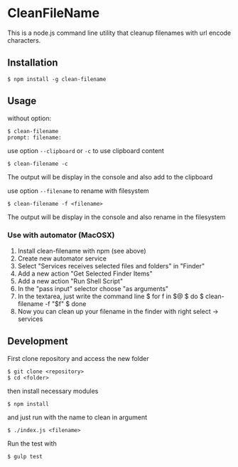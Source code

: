 # CleanFileName

This is a node.js command line utility that cleanup filenames with url encode characters.
## Installation

    $ npm install -g clean-filename

## Usage

without option:

    $ clean-filename
    prompt: filename:

use option `--clipboard` or `-c` to use clipboard content

    $ clean-filename -c

The output will be display in the console and also add to the clipboard

use option `--filename` to rename with filesystem

    $ clean-filename -f <filename>

The output will be display in the console and also rename in the filesystem

### Use with automator (MacOSX)

1. Install clean-filename with npm (see above)
2. Create new automator service
3. Select "Services receives selected files and folders" in "Finder"
4. Add a new action "Get Selected Finder Items"
5. Add a new action "Run Shell Script"
6. In the "pass input" selector choose "as arguments"
7. In the textarea, just write the command line
    $ for f in $@
    $ do
    $    clean-filename -f "$f"
    $ done
8. Now you can clean up your filename in the finder with right select -> services


## Development
First clone repository and access the new folder

    $ git clone <repository>
    $ cd <folder>

then install necessary modules

    $ npm install

and just run with the name to clean in argument

    $ ./index.js <filename>

Run the test with

    $ gulp test
